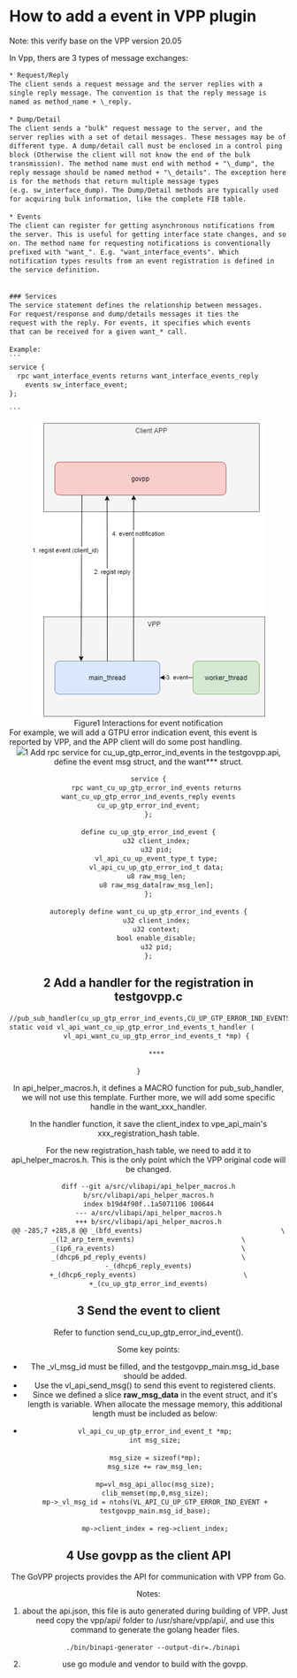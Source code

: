# How to add a event in VPP plugin
Note: this verify base on the VPP version 20.05

In Vpp, thers are 3 types of message exchanges:



	* Request/Reply
	The client sends a request message and the server replies with a
	single reply message. The convention is that the reply message is
	named as method_name + \_reply.
	
	* Dump/Detail
	The client sends a "bulk" request message to the server, and the
	server replies with a set of detail messages. These messages may be of
	different type. A dump/detail call must be enclosed in a control ping
	block (Otherwise the client will not know the end of the bulk
	transmission). The method name must end with method + "\_dump", the
	reply message should be named method + "\_details". The exception here
	is for the methods that return multiple message types
	(e.g. sw_interface_dump). The Dump/Detail methods are typically used
	for acquiring bulk information, like the complete FIB table.
	
	* Events
	The client can register for getting asynchronous notifications from
	the server. This is useful for getting interface state changes, and so
	on. The method name for requesting notifications is conventionally
	prefixed with "want_". E.g. "want_interface_events". Which
	notification types results from an event registration is defined in
	the service definition.


	### Services
	The service statement defines the relationship between messages.
	For request/response and dump/details messages it ties the
	request with the reply. For events, it specifies which events
	that can be received for a given want_* call.
	
	Example:
	```
	service {
	  rpc want_interface_events returns want_interface_events_reply
	    events sw_interface_event;
	};
	
	```
	

<div align=center><img src="resources/eventworkflow.png"></div>
<div align=center>Figure1 Interactions for event notification</div>
For example, we will add a GTPU error indication event, this event is reported by VPP, and the APP client will do some post handling.
<div align=center><img src="resources/eventsequence.png></div>
<div align=center>Figure 2 Sequence for event notification</div>


Code introduction:

	
	.
	|-- govpp
	|   |-- simple_client
	|   |-- simple_client.go
	|   `-- testgovpp.api.json
	|-- LICENSE
	|-- README.md
	|-- resources
	|   |-- eventsequence.png
	|   |-- eventworkflow.png
	|   `-- VPP.drawio
	`-- vpp2005
	    |-- api_helper_macros.h
	    `-- testgovpp
	        |-- CMakeLists.txt
	        |-- node.c
	        |-- setup.pg
	        |-- testgovpp.api
	        |-- testgovpp.c
	        |-- testgovpp.h
	        |-- testgovpp_periodic.c
	        `-- testgovpp_test.c
	

* folder govpp is for the go client code, it regist an event to VPP.
* folder resources is for the diagrams.
* vpp2005 is the code changes in VPP, and **testgovpp** is the added plugin. 

Here is the steps:

## 1 Add rpc service for cu_up_gtp_error_ind_events in the testgovpp.api, define the event msg struct, and the want*** struct.

	service {
	    rpc want_cu_up_gtp_error_ind_events returns want_cu_up_gtp_error_ind_events_reply events cu_up_gtp_error_ind_event;
	};

	define cu_up_gtp_error_ind_event {
	    u32 client_index;
	    u32 pid;
	    vl_api_cu_up_event_type_t type;
	    vl_api_cu_up_gtp_error_ind_t data;
	    u8 raw_msg_len;
	    u8 raw_msg_data[raw_msg_len];
	};
	
	autoreply define want_cu_up_gtp_error_ind_events {
	    u32 client_index;
	    u32 context;
	    bool enable_disable;
	    u32 pid;
	};



## 2 Add a handler for the registration in testgovpp.c
	
	//pub_sub_handler(cu_up_gtp_error_ind_events,CU_UP_GTP_ERROR_IND_EVENTS)
	static void vl_api_want_cu_up_gtp_error_ind_events_t_handler (                             
	    vl_api_want_cu_up_gtp_error_ind_events_t *mp) {

    	****

    }     
In api_helper_macros.h, it defines a MACRO function for pub_sub_handler, we will not use this template. Further more, we will add some specific handle in the want_xxx_handler.

In the handler function, it save the client_index to vpe_api_main's xxx_registration_hash table.

For the new registration_hash table, we need to add it to api_helper_macros.h. This is the only point which the VPP original code will be changed.

	diff --git a/src/vlibapi/api_helper_macros.h b/src/vlibapi/api_helper_macros.h
	index b19d4f90f..1a5071106 100644
	--- a/src/vlibapi/api_helper_macros.h
	+++ b/src/vlibapi/api_helper_macros.h
	@@ -285,7 +285,8 @@ _(bfd_events)                                   \
	_(l2_arp_term_events)                           \
	_(ip6_ra_events)                                \
	_(dhcp6_pd_reply_events)                        \
	-_(dhcp6_reply_events)
	+_(dhcp6_reply_events)                           \
	+_(cu_up_gtp_error_ind_events)

## 3 Send the event to client

Refer to function send_cu_up_gtp_error_ind_event().

Some key points:

  * The _vl_msg_id  must be filled, and the testgovpp_main.msg_id_base should be added.
  * Use the vl_api_send_msg() to send this event to registered clients.
  * Since we defined a slice **raw_msg_data** in the event struct, and it's length is variable. When allocate the message memory, this additional length must be included as below:
  * 
		vl_api_cu_up_gtp_error_ind_event_t *mp;
		int msg_size;
		
		msg_size = sizeof(*mp);
		msg_size += raw_msg_len;
		
		mp=vl_msg_api_alloc(msg_size);
		clib_memset(mp,0,msg_size);
		mp->_vl_msg_id = ntohs(VL_API_CU_UP_GTP_ERROR_IND_EVENT + testgovpp_main.msg_id_base);
		
		mp->client_index = reg->client_index;

## 4 Use govpp as the client API

The GoVPP projects provides the API for communication with VPP from Go.

Notes: 

1. about the api.json, this file is auto generated during building of VPP. Just need copy the vpp/api/ folder to /usr/share/vpp/api/, and use this command to generate the golang header files.

      ``` ./bin/binapi-generator --output-dir=./binapi  ```

2. use go module and vendor to build with the govpp.
